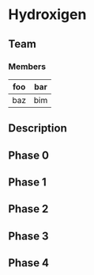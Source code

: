 # Hydroxigen
## Team
### Members
| foo | bar |
| --- | --- |
| baz | bim |
## Description
## Phase 0
## Phase 1
## Phase 2
## Phase 3
## Phase 4
 


